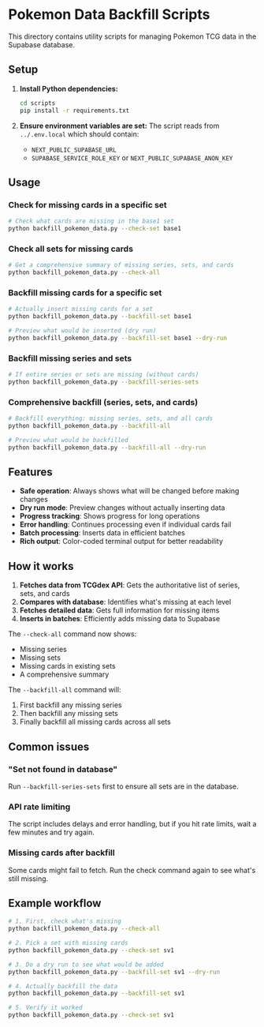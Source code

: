 # Pokemon Data Backfill Scripts

This directory contains utility scripts for managing Pokemon TCG data in the Supabase database.

## Setup

1. **Install Python dependencies:**
   ```bash
   cd scripts
   pip install -r requirements.txt
   ```

2. **Ensure environment variables are set:**
   The script reads from `../.env.local` which should contain:
   - `NEXT_PUBLIC_SUPABASE_URL`
   - `SUPABASE_SERVICE_ROLE_KEY` or `NEXT_PUBLIC_SUPABASE_ANON_KEY`

## Usage

### Check for missing cards in a specific set

```bash
# Check what cards are missing in the base1 set
python backfill_pokemon_data.py --check-set base1
```

### Check all sets for missing cards

```bash
# Get a comprehensive summary of missing series, sets, and cards
python backfill_pokemon_data.py --check-all
```

### Backfill missing cards for a specific set

```bash
# Actually insert missing cards for a set
python backfill_pokemon_data.py --backfill-set base1

# Preview what would be inserted (dry run)
python backfill_pokemon_data.py --backfill-set base1 --dry-run
```

### Backfill missing series and sets

```bash
# If entire series or sets are missing (without cards)
python backfill_pokemon_data.py --backfill-series-sets
```

### Comprehensive backfill (series, sets, and cards)

```bash
# Backfill everything: missing series, sets, and all cards
python backfill_pokemon_data.py --backfill-all

# Preview what would be backfilled
python backfill_pokemon_data.py --backfill-all --dry-run
```

## Features

- **Safe operation**: Always shows what will be changed before making changes
- **Dry run mode**: Preview changes without actually inserting data
- **Progress tracking**: Shows progress for long operations
- **Error handling**: Continues processing even if individual cards fail
- **Batch processing**: Inserts data in efficient batches
- **Rich output**: Color-coded terminal output for better readability

## How it works

1. **Fetches data from TCGdex API**: Gets the authoritative list of series, sets, and cards
2. **Compares with database**: Identifies what's missing at each level
3. **Fetches detailed data**: Gets full information for missing items
4. **Inserts in batches**: Efficiently adds missing data to Supabase

The `--check-all` command now shows:
- Missing series
- Missing sets
- Missing cards in existing sets
- A comprehensive summary

The `--backfill-all` command will:
1. First backfill any missing series
2. Then backfill any missing sets
3. Finally backfill all missing cards across all sets

## Common issues

### "Set not found in database"
Run `--backfill-series-sets` first to ensure all sets are in the database.

### API rate limiting
The script includes delays and error handling, but if you hit rate limits, wait a few minutes and try again.

### Missing cards after backfill
Some cards might fail to fetch. Run the check command again to see what's still missing.

## Example workflow

```bash
# 1. First, check what's missing
python backfill_pokemon_data.py --check-all

# 2. Pick a set with missing cards
python backfill_pokemon_data.py --check-set sv1

# 3. Do a dry run to see what would be added
python backfill_pokemon_data.py --backfill-set sv1 --dry-run

# 4. Actually backfill the data
python backfill_pokemon_data.py --backfill-set sv1

# 5. Verify it worked
python backfill_pokemon_data.py --check-set sv1
```